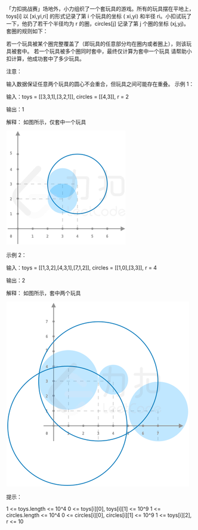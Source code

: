 「力扣挑战赛」场地外，小力组织了一个套玩具的游戏。所有的玩具摆在平地上，toys[i] 以 [xi,yi,ri] 的形式记录了第 i 个玩具的坐标 (
xi,yi) 和半径 ri。小扣试玩了一下，他扔了若干个半径均为 r 的圈，circles[j] 记录了第 j 个圈的坐标 (xj,yj)。套圈的规则如下：

若一个玩具被某个圈完整覆盖了（即玩具的任意部分均在圈内或者圈上），则该玩具被套中。
若一个玩具被多个圈同时套中，最终仅计算为套中一个玩具
请帮助小扣计算，他成功套中了多少玩具。

注意：

输入数据保证任意两个玩具的圆心不会重合，但玩具之间可能存在重叠。
示例 1：

输入：toys = [[3,3,1],[3,2,1]], circles = [[4,3]], r = 2

输出：1

解释： 如图所示，仅套中一个玩具

![img.png](img.png)

示例 2：

输入：toys = [[1,3,2],[4,3,1],[7,1,2]], circles = [[1,0],[3,3]], r = 4

输出：2

解释： 如图所示，套中两个玩具

![img_1.png](img_1.png)

提示：

1 <= toys.length <= 10^4
0 <= toys[i][0], toys[i][1] <= 10^9
1 <= circles.length <= 10^4
0 <= circles[i][0], circles[i][1] <= 10^9
1 <= toys[i][2], r <= 10
